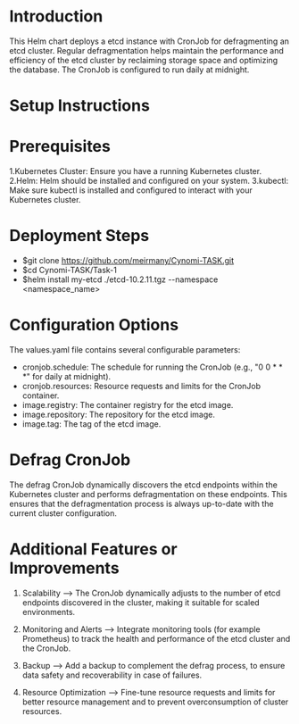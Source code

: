 <!--- app-name: etcd Defragmentation CronJob Helm Chart -->

# Introduction 

This Helm chart deploys a etcd instance with CronJob for defragmenting an etcd cluster. 
Regular defragmentation helps maintain the performance and efficiency of the etcd cluster 
by reclaiming storage space and optimizing the database. 
The CronJob is configured to run daily at midnight.

# Setup Instructions

# Prerequisites
1.Kubernetes Cluster: Ensure you have a running Kubernetes cluster.
2.Helm: Helm should be installed and configured on your system.
3.kubectl: Make sure kubectl is installed and configured to interact with your Kubernetes cluster.

# Deployment Steps

- $git clone https://github.com/meirmany/Cynomi-TASK.git
- $cd Cynomi-TASK/Task-1
- $helm install my-etcd ./etcd-10.2.11.tgz --namespace <namespace_name>

# Configuration Options

The values.yaml file contains several configurable parameters:

- cronjob.schedule: The schedule for running the CronJob (e.g., "0 0 * * *" for daily at midnight).
- cronjob.resources: Resource requests and limits for the CronJob container.
- image.registry: The container registry for the etcd image.
- image.repository: The repository for the etcd image.
- image.tag: The tag of the etcd image.

# Defrag CronJob

The defrag CronJob dynamically discovers the etcd endpoints within the Kubernetes cluster 
and performs defragmentation on these endpoints. 
This ensures that the defragmentation process is always up-to-date with the current cluster configuration.

# Additional Features or Improvements

1. Scalability -->
   The CronJob dynamically adjusts to the number of etcd endpoints discovered in the cluster, 
   making it suitable for scaled environments.

2. Monitoring and Alerts -->
   Integrate monitoring tools (for example Prometheus) 
   to track the health and performance of the etcd cluster and the CronJob.

3. Backup -->
   Add a backup to complement the defrag process, to ensure  data safety and recoverability in case of failures.

4. Resource Optimization -->
   Fine-tune resource requests and limits for better resource management 
   and to prevent overconsumption of cluster resources.

